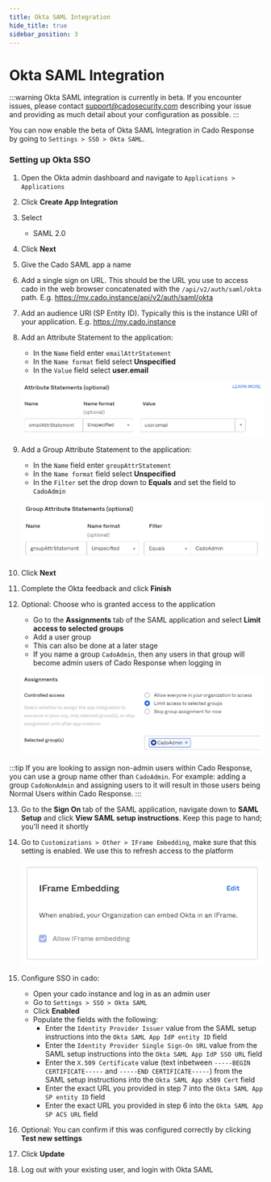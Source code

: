 ```yaml
---
title: Okta SAML Integration
hide_title: true
sidebar_position: 3
---
```


# Okta SAML Integration

:::warning
Okta SAML integration is currently in beta.  If you encounter issues, please contact support@cadosecurity.com describing your issue and providing as much detail about your configuration as possible.
:::

You can now enable the beta of Okta SAML Integration in Cado Response by going to `Settings > SSO > Okta SAML`.

### Setting up Okta SSO
1. Open the Okta admin dashboard and navigate to `Applications > Applications`
2. Click **Create App Integration**
3. Select
	- SAML 2.0
4. Click **Next**
5. Give the Cado SAML app a name
6. Add a single sign on URL. This should be the URL you use to access cado in the web browser concatenated with the `/api/v2/auth/saml/okta` path. E.g. https://my.cado.instance/api/v2/auth/saml/okta
7. Add an audience URI (SP Entity ID). Typically this is the instance URI of your application. E.g. https://my.cado.instance
8. Add an Attribute Statement to the application:
	- In the `Name` field enter `emailAttrStatement`
	- In the `Name format` field select **Unspecified**
    - In the `Value` field select **user.email**

	![Okta Attribute Statement](/img/okta-attribute-statement.png)

9. Add a Group Attribute Statement to the application:
	- In the `Name` field enter `groupAttrStatement`
	- In the `Name format` field select **Unspecified**
    - In the `Filter` set the drop down to **Equals** and set the field to `CadoAdmin`

	![Okta Group Attribute Statement](/img/okta-group-attribute-statement.png)

10. Click **Next**
11. Complete the Okta feedback and click **Finish**
12. Optional: Choose who is granted access to the application
	- Go to the  **Assignments** tab of the SAML application and select **Limit access to selected groups**
	- Add a user group
	- This can also be done at a later stage
	- If you name a group `CadoAdmin`, then any users in that group will become admin users of Cado Response when logging in

	![Okta Assignments](/img/okta-assignments.png)

:::tip
If you are looking to assign non-admin users within Cado Response, you can use a group name other than `CadoAdmin`.  For example: adding a group `CadoNonAdmin` and assigning users to it will result in those users being Normal Users within Cado Response.
:::

13. Go to the **Sign On** tab of the SAML application, navigate down to **SAML Setup** and click **View SAML setup instructions**. Keep this page to hand; you'll need it shortly
14. Go to `Customizations > Other > IFrame Embedding`, make sure that this setting is enabled. We use this to refresh access to the platform

	![Okta IFrame Embedding](/img/okta-iframe-embedding.png)

15. Configure SSO in cado:
	- Open your cado instance and log in as an admin user
	- Go to `Settings > SSO > Okta SAML`
	- Click **Enabled**
    - Populate the fields with the following:
        - Enter the `Identity Provider Issuer` value from the SAML setup instructions into the `Okta SAML App IdP entity ID` field
        - Enter the `Identity Provider Single Sign-On URL` value from the SAML setup instructions into the `Okta SAML App IdP SSO URL` field
        - Enter the `X.509 Certificate` value (text inbetween `-----BEGIN CERTIFICATE-----` and `-----END CERTIFICATE-----`) from the SAML setup instructions into the `Okta SAML App x509 Cert` field
        - Enter the exact URL you provided in step 7 into the `Okta SAML App SP entity ID` field
        - Enter the exact URL you provided in step 6 into the `Okta SAML App SP ACS URL` field
16. Optional: You can confirm if this was configured correctly by clicking **Test new settings**
17. Click **Update**
18. Log out with your existing user, and login with Okta SAML
